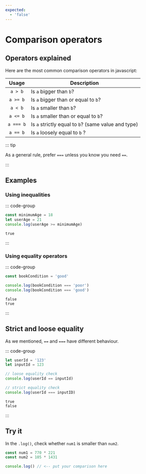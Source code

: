 ```yaml
---
expected:
  - 'false'
---
```


# Comparison operators

<Vimeo id="911842849" />

## Operators explained

Here are the most common comparison operators in javascript:

|   Usage   | Description                                         |
| :-------: | --------------------------------------------------- |
|  `a > b`  | Is `a` bigger than `b`?                             |
| `a >= b`  | Is `a` bigger than or equal to `b`?                 |
|  `a < b`  | Is `a` smaller than `b`?                            |
| `a <= b`  | Is `a` smaller than or equal to `b`?                |
| `a === b` | Is `a` strictly equal to `b`? (same value and type) |
| `a == b`  | Is `a` loosely equal to `b` ?                       |

::: tip

As a general rule, prefer `===` unless you know you need `==`.

:::

## Examples

### Using inequalities

::: code-group

```js
const minimumAge = 18
let userAge = 21
console.log(userAge >= minimumAge)
```

```console [output]
true
```

:::

### Using equality operators

::: code-group

```js
const bookCondition = 'good'

console.log(bookCondition === 'poor')
console.log(bookCondition === 'good')
```

```console [output]
false
true
```

:::

## Strict and loose equality

As we mentioned, `==` and `===` have different behaviour.

::: code-group

```js
let userId = '123'
let inputId = 123

// loose equality check
console.log(userId == inputId)

// strict equality check
console.log(userId === inputID)
```

```console [output]
true
false
```

:::

## Try it

In the `.log()`, check whether `num1` is smaller than `num2`.

<Exercise>

```js
const num1 = 770 * 221
const num2 = 105 * 1431

console.log() // <-- put your comparison here
```

</Exercise>
